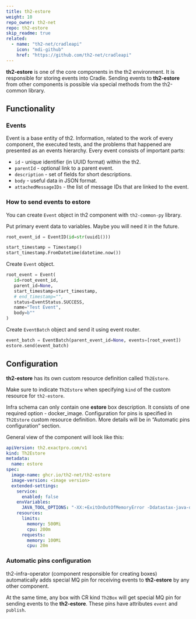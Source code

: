 ```yaml
---
title: th2-estore
weight: 10
repo_owner: th2-net
repo: th2-estore
skip_readme: true
related:
  - name: "th2-net/cradleapi"
    icon: "mdi-github"
    href: "https://github.com/th2-net/cradleapi"
---
```


**th2-estore** is one of the core components in the th2 environment. It is responsible for storing events into <term term="Cradle">Cradle</term>. Sending events to **th2-estore** from other components is possible via special methods from the <term term="th2-common">th2-common</term> library.

<!--more-->

## Functionality

### Events

Event is a base entity of th2. Information, related to the work of every component, the executed tests, and the problems that happened are presented as an events hierarchy. Every event consists of important parts:

- `id` - unique identifier (in UUID format) within the th2.
- `parentId` - optional link to a parent event.
- `description` - set of fields for short descriptions.
- `body` - useful data in JSON format.
- `attachedMessageIDs` - the list of message IDs that are linked to the event.

### How to send events to estore

You can create `Event` object in th2 component with `th2-common-py` library.

Put primary event data to variables. Maybe you will need it in the future.

```py
root_event_id = EventID(id=str(uuid1()))

start_timestamp = Timestamp()
start_timestamp.FromDatetime(datetime.now())
```

Create `Event` object.

```py
root_event = Event(
   id=root_event_id,
   parent_id=None,
   start_timestamp=start_timestamp,
   # end_timestamp="",
   status=EventStatus.SUCCESS,
   name="Test Event",
   body=b""
)
```

Create `EventBatch` object and send it using event router.

```py
event_batch = EventBatch(parent_event_id=None, events=[root_event])
estore.send(event_batch)
```

## Configuration

**th2-estore** has its own <term term="Custom resource">custom resource</term> definition called `Th2Estore`. 

<notice note>

Make sure to indicate `Th2Estore` when specifying `kind` of the <term term="Custom resource">custom resource</term> for `th2-estore`.

</notice>

Infra schema can only contain one **estore** box description. It consists of one required option - <term term="Docker Image">docker_image</term>. Configuration for <term term="Pin">pins</term>  is specified in `Th2Estore` <term term="Custom resource">custom resource</term> definition. More details will be in “Automatic <term term="Pin">pins</term>  configuration“ section.

General view of the component will look like this: 

```yaml
apiVersion: th2.exactpro.com/v1
kind: Th2Estore
metadata:
  name: estore
spec:
  image-name: ghcr.io/th2-net/th2-estore
  image-version: <image version>
  extended-settings:
    service:
      enabled: false
    envVariables:
      JAVA_TOOL_OPTIONS: "-XX:+ExitOnOutOfMemoryError -Ddatastax-java-driver.advanced.connection.init-query-timeout=\"5000 milliseconds\""
    resources:
      limits:
        memory: 500Mi
        cpu: 200m
      requests:
        memory: 100Mi
        cpu: 20m
```

### Automatic pins configuration

<term term="th2-infra-operator">th2-infra-operator</term> (component responsible for creating boxes) automatically adds special MQ <term term="Pin">pin</term> for receiving events to **th2-estore** by any other component.

At the same time, any box with <term term="Custom resource">CR</term> kind `Th2Box` will get special MQ <term term="Pin">pin</term> for sending events to the **th2-estore**. These <term term="Pin">pins</term>  have attributes `event` and `publish`. 
